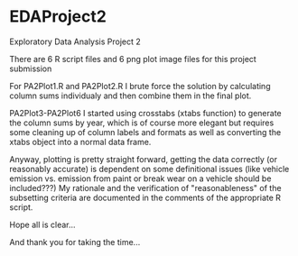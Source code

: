 # EDAProject2
Exploratory Data Analysis Project 2

There are 6 R script files and 6 png plot image files for this project submission

For PA2Plot1.R and PA2Plot2.R I brute force the solution by calculating column sums individualy and then combine them in the final plot.

PA2Plot3-PA2Plot6 I started using crosstabs (xtabs function) to generate the column sums by year, which is of course more
elegant but requires some cleaning up of column labels and formats as well as converting the xtabs object into a normal data frame.

Anyway, plotting is pretty straight forward, getting the data correctly (or reasonably accurate) is dependent on some definitional issues (like vehicle emission vs. emission from paint or break wear on a vehicle should be included???)
My rationale and the verification of "reasonableness" of the subsetting criteria are documented in the comments of the appropriate R script.

Hope all is clear...

And thank you for taking the time...
